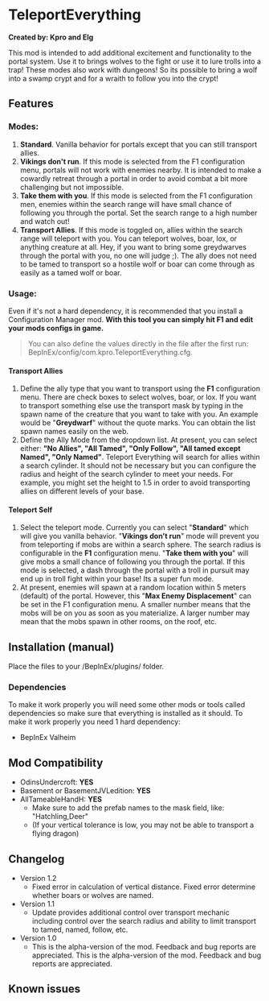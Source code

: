 ﻿# TeleportEverything
**Created by: Kpro and Elg**

This mod is intended to add additional excitement and functionality to the portal system. Use it to brings wolves to the fight or use it to lure trolls into a trap!  These modes also work with dungeons! So its possible to bring a wolf into a swamp crypt and for a wraith to follow you into the crypt!

## Features

### Modes:

1. **Standard**. Vanilla behavior for portals except that you can still transport allies.
2. **Vikings don't run**. If this mode is selected from the F1 configuration menu, portals will not work with enemies nearby. It is intended to make a cowardly retreat through a portal in order to avoid combat a bit more challenging but not impossible.
3. **Take them with you**. If this mode is selected from the F1 configuration men, enemies within the search range will have small chance of following you through the portal. Set the search range to a high number and watch out!
4. **Transport Allies**. If this mode is toggled on, allies within the search range will teleport with you. You can teleport wolves, boar, lox, or anything creature at all. Hey, if you want to bring some greydwarves through the portal with you, no one will judge ;). The ally does not need to be tamed to transport so a hostile wolf or boar can come through as easily as a tamed wolf or boar.

### Usage:

Even if it's not a hard dependency, it is recommended that you install a Configuration Manager mod. 
**With this tool you can simply hit F1 and edit your mods configs in game.**
> You can also define the values directly in the file after the first run: BepInEx/config/com.kpro.TeleportEverything.cfg.

#### **Transport Allies**

1. Define the ally type that you want to transport using the **F1** configuration menu. There are check boxes to select wolves, boar, or lox. If you want to transport something else use the transport mask by typing in the spawn name of the creature that you want to take with you. An example would be "**Greydwarf**" without the quote marks. You can obtain the list spawn names easily on the web. 
2. Define the Ally Mode from the dropdown list. At present, you can select either: **"No Allies", "All Tamed", "Only Follow", "All tamed except Named", "Only Named"**. 
Teleport Everything will search for allies within a search cylinder. It should not be necessary but you can configure the radius and height of the search cylinder to meet your needs. For example, you might set the height to 1.5 in order to avoid transporting allies on different levels of your base.

#### **Teleport Self**

1. Select the teleport mode. Currently you can select "**Standard**" which will give you vanilla behavior.  "**Vikings don't run**" mode will prevent you from teleporting if mobs are within a search sphere. The search radius is configurable in the **F1** configuration menu. "**Take them with you**" will give mobs a small chance of following you through the portal. If this mode is selected, a dash through the portal with a troll in pursuit may end up in troll fight within your base! Its a super fun mode.
2. At present, enemies will spawn at a random location within 5 meters (default) of the portal. However, this "**Max Enemy Displacement**" can be set in the F1 configuration menu. A smaller number means that the mobs will be on you as soon as you materialize. A larger number may mean that the mobs spawn in other rooms, on the roof, etc.

## Installation (manual)

Place the files to your /BepInEx/plugins/ folder.

### Dependencies

To make it work properly you will need some other mods or tools called dependencies so make sure that everything is installed as it should. To make it work properly you need 1 hard dependency:

* BepInEx Valheim

## Mod Compatibility

- OdinsUndercroft: **YES**
- Basement or BasementJVLedition: **YES**
- AllTameableHandH: **YES** 
  - Make sure to add the prefab names to the mask field, like: "Hatchling,Deer" 
  - (If your vertical tolerance is low, you may not be able to transport a flying dragon)

## Changelog
- Version 1.2
  - Fixed error in calculation of vertical distance. Fixed error determine whether boars or wolves are named.
- Version 1.1
  - Update provides additional control over transport mechanic including control over the search radius and ability to limit transport to tamed, named, follow, etc.
- Version 1.0
  - This is the alpha-version of the mod. Feedback and bug reports are appreciated.
This is the alpha-version of the mod. Feedback and bug reports are appreciated.

## Known issues
